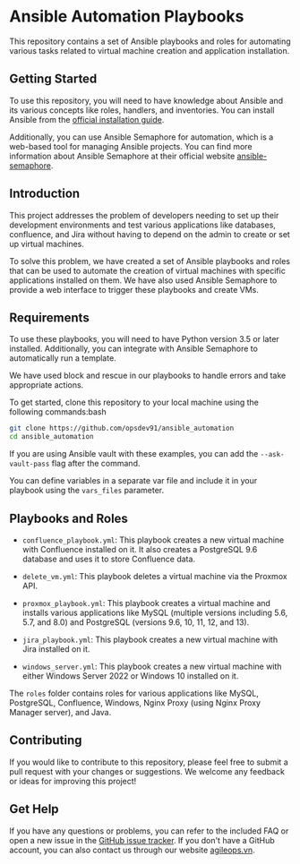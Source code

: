 # Ansible Automation Playbooks

This repository contains a set of Ansible playbooks and roles for automating various tasks related to virtual machine creation and application installation.
## Getting Started

To use this repository, you will need to have knowledge about Ansible and its various concepts like roles, handlers, and inventories. You can install Ansible from the [official installation guide](https://docs.ansible.com/ansible/latest/installation_guide/intro_installation.html).

Additionally, you can use Ansible Semaphore for automation, which is a web-based tool for managing Ansible projects. You can find more information about Ansible Semaphore at their official website [ansible-semaphore](https://www.ansible-semaphore.com/).

## Introduction

This project addresses the problem of developers needing to set up their development environments and test various applications like databases, confluence, and Jira without having to depend on the admin to create or set up virtual machines.

To solve this problem, we have created a set of Ansible playbooks and roles that can be used to automate the creation of virtual machines with specific applications installed on them. We have also used Ansible Semaphore to provide a web interface to trigger these playbooks and create VMs.

## Requirements

To use these playbooks, you will need to have Python version 3.5 or later installed. Additionally, you can integrate with Ansible Semaphore to automatically run a template.

We have used block and rescue in our playbooks to handle errors and take appropriate actions.

To get started, clone this repository to your local machine using the following commands:bash
```bash
git clone https://github.com/opsdev91/ansible_automation
cd ansible_automation
```

If you are using Ansible vault with these examples, you can add the ```--ask-vault-pass``` flag after the command.

You can define variables in a separate var file and include it in your playbook using the ```vars_files``` parameter.

## Playbooks and Roles

- ```confluence_playbook.yml```: This playbook creates a new virtual machine with Confluence installed on it. It also creates a PostgreSQL 9.6 database and uses it to store Confluence data.

- ```delete_vm.yml```: This playbook deletes a virtual machine via the Proxmox API.

- ```proxmox_playbook.yml```: This playbook creates a virtual machine and installs various applications like MySQL (multiple versions including 5.6, 5.7, and 8.0) and PostgreSQL (versions 9.6, 10, 11, 12, and 13).

- ```jira_playbook.yml```: This playbook creates a new virtual machine with Jira installed on it.

- ```windows_server.yml```: This playbook creates a new virtual machine with either Windows Server 2022 or Windows 10 installed on it.

The ```roles``` folder contains roles for various applications like MySQL, PostgreSQL, Confluence, Windows, Nginx Proxy (using Nginx Proxy Manager server), and Java.

## Contributing
If you would like to contribute to this repository, please feel free to submit a pull request with your changes or suggestions. We welcome any feedback or ideas for improving this project!

## Get Help

If you have any questions or problems, you can refer to the included FAQ or open a new issue in the [GitHub issue tracker](https://github.com/opsdev91/ansible_automation/issues). If you don't have a GitHub account, you can also contact us through our website [agileops.vn](https://agileops.vn/).

